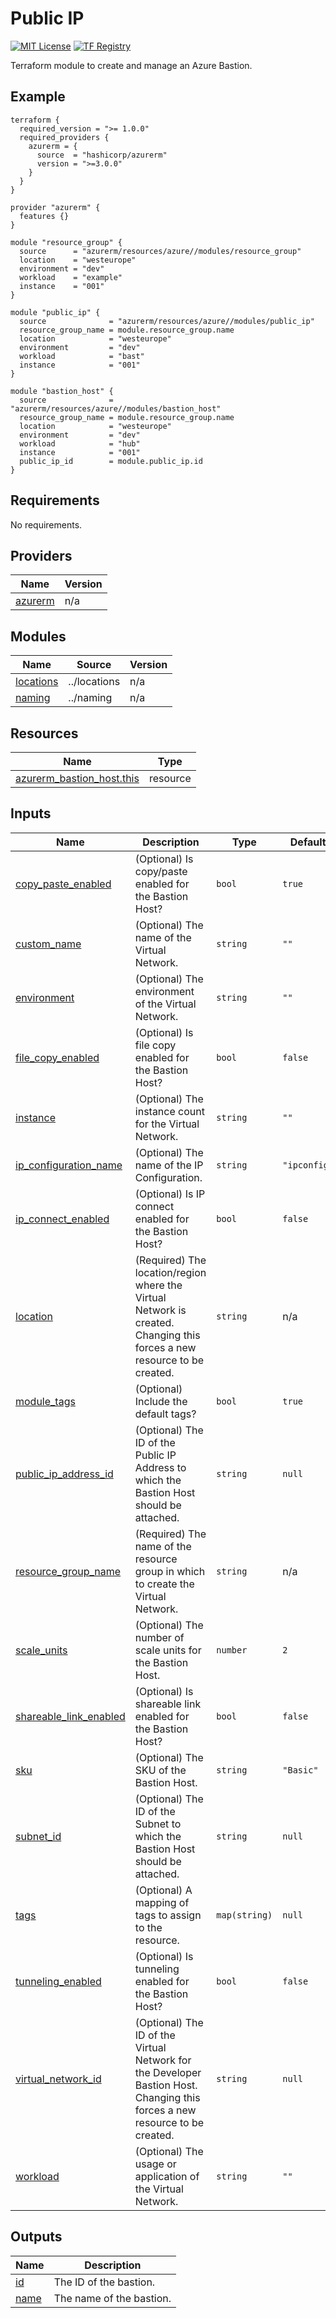 <!-- BEGIN_TF_DOCS -->
# Public IP
[![MIT License](https://img.shields.io/badge/license-MIT-orange.svg)](LICENSE) [![TF Registry](https://img.shields.io/badge/terraform-registry-blue.svg)](https://registry.terraform.io/modules/azurerm/resources/azure/latest/submodules/bastion_host)

Terraform module to create and manage an Azure Bastion.

## Example

```hcl
terraform {
  required_version = ">= 1.0.0"
  required_providers {
    azurerm = {
      source  = "hashicorp/azurerm"
      version = ">=3.0.0"
    }
  }
}

provider "azurerm" {
  features {}
}

module "resource_group" {
  source      = "azurerm/resources/azure//modules/resource_group"
  location    = "westeurope"
  environment = "dev"
  workload    = "example"
  instance    = "001"
}

module "public_ip" {
  source              = "azurerm/resources/azure//modules/public_ip"
  resource_group_name = module.resource_group.name
  location            = "westeurope"
  environment         = "dev"
  workload            = "bast"
  instance            = "001"
}

module "bastion_host" {
  source              = "azurerm/resources/azure//modules/bastion_host"
  resource_group_name = module.resource_group.name
  location            = "westeurope"
  environment         = "dev"
  workload            = "hub"
  instance            = "001"
  public_ip_id        = module.public_ip.id
}
```

## Requirements

No requirements.

## Providers

| Name | Version |
|------|---------|
| <a name="provider_azurerm"></a> [azurerm](#provider\_azurerm) | n/a |

## Modules

| Name | Source | Version |
|------|--------|---------|
| <a name="module_locations"></a> [locations](#module\_locations) | ../locations | n/a |
| <a name="module_naming"></a> [naming](#module\_naming) | ../naming | n/a |

## Resources

| Name | Type |
|------|------|
| [azurerm_bastion_host.this](https://registry.terraform.io/providers/hashicorp/azurerm/latest/docs/resources/bastion_host) | resource |

## Inputs

| Name | Description | Type | Default | Required |
|------|-------------|------|---------|:--------:|
| <a name="input_copy_paste_enabled"></a> [copy\_paste\_enabled](#input\_copy\_paste\_enabled) | (Optional) Is copy/paste enabled for the Bastion Host? | `bool` | `true` | no |
| <a name="input_custom_name"></a> [custom\_name](#input\_custom\_name) | (Optional) The name of the Virtual Network. | `string` | `""` | no |
| <a name="input_environment"></a> [environment](#input\_environment) | (Optional) The environment of the Virtual Network. | `string` | `""` | no |
| <a name="input_file_copy_enabled"></a> [file\_copy\_enabled](#input\_file\_copy\_enabled) | (Optional) Is file copy enabled for the Bastion Host? | `bool` | `false` | no |
| <a name="input_instance"></a> [instance](#input\_instance) | (Optional) The instance count for the Virtual Network. | `string` | `""` | no |
| <a name="input_ip_configuration_name"></a> [ip\_configuration\_name](#input\_ip\_configuration\_name) | (Optional) The name of the IP Configuration. | `string` | `"ipconfig"` | no |
| <a name="input_ip_connect_enabled"></a> [ip\_connect\_enabled](#input\_ip\_connect\_enabled) | (Optional) Is IP connect enabled for the Bastion Host? | `bool` | `false` | no |
| <a name="input_location"></a> [location](#input\_location) | (Required) The location/region where the Virtual Network is created. Changing this forces a new resource to be created. | `string` | n/a | yes |
| <a name="input_module_tags"></a> [module\_tags](#input\_module\_tags) | (Optional) Include the default tags? | `bool` | `true` | no |
| <a name="input_public_ip_address_id"></a> [public\_ip\_address\_id](#input\_public\_ip\_address\_id) | (Optional) The ID of the Public IP Address to which the Bastion Host should be attached. | `string` | `null` | no |
| <a name="input_resource_group_name"></a> [resource\_group\_name](#input\_resource\_group\_name) | (Required) The name of the resource group in which to create the Virtual Network. | `string` | n/a | yes |
| <a name="input_scale_units"></a> [scale\_units](#input\_scale\_units) | (Optional) The number of scale units for the Bastion Host. | `number` | `2` | no |
| <a name="input_shareable_link_enabled"></a> [shareable\_link\_enabled](#input\_shareable\_link\_enabled) | (Optional) Is shareable link enabled for the Bastion Host? | `bool` | `false` | no |
| <a name="input_sku"></a> [sku](#input\_sku) | (Optional) The SKU of the Bastion Host. | `string` | `"Basic"` | no |
| <a name="input_subnet_id"></a> [subnet\_id](#input\_subnet\_id) | (Optional) The ID of the Subnet to which the Bastion Host should be attached. | `string` | `null` | no |
| <a name="input_tags"></a> [tags](#input\_tags) | (Optional) A mapping of tags to assign to the resource. | `map(string)` | `null` | no |
| <a name="input_tunneling_enabled"></a> [tunneling\_enabled](#input\_tunneling\_enabled) | (Optional) Is tunneling enabled for the Bastion Host? | `bool` | `false` | no |
| <a name="input_virtual_network_id"></a> [virtual\_network\_id](#input\_virtual\_network\_id) | (Optional) The ID of the Virtual Network for the Developer Bastion Host. Changing this forces a new resource to be created. | `string` | `null` | no |
| <a name="input_workload"></a> [workload](#input\_workload) | (Optional) The usage or application of the Virtual Network. | `string` | `""` | no |

## Outputs

| Name | Description |
|------|-------------|
| <a name="output_id"></a> [id](#output\_id) | The ID of the bastion. |
| <a name="output_name"></a> [name](#output\_name) | The name of the bastion. |
<!-- END_TF_DOCS -->